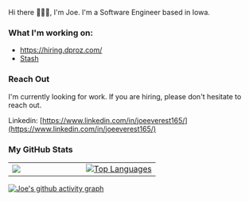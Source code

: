 Hi there 🙋🏾‍♂️, I'm Joe. I'm a Software Engineer based in Iowa.

### What I'm working on:
* https://hiring.dproz.com/
* <a href="https://play.google.com/store/apps/details?id=space.joeeverest.stash">Stash</a>

### Reach Out

I'm currently looking for work. If you are hiring, please don't hesitate to reach out.

Linkedin: [https://www.linkedin.com/in/joeeverest165/](https://www.linkedin.com/in/joeeverest165/)

### My GitHub Stats

<table  border="0" width="100%" cellpadding="0" cellspacing="0">
<tr>
<td width='50%'>
  <a href="http://www.github.com/JoeEverest"><img src="https://git-hub-streak-stats.vercel.app/?user=JoeEverest&stroke=ffffff&background=14213d&ring=fca311&fire=ef4444&currStreakNum=ffffff&currStreakLabel=fca311&sideNums=fca311&sideLabels=ffffff&dates=ffffff&hide_border=true" /></a>
</td>

   <td width='50%'>
<a href="https://github.com/JoeEverest" align="left"><img src="https://github-readme-stats.vercel.app/api/top-langs/?username=JoeEverest&langs_count=10&layout=compact&title_color=fca311&text_color=ffffff&icon_color=3382ed&bg_color=14213d&hide_border=true&locale=en&custom_title=Top%20%Languages" alt="Top Languages" /></a>
  </td>
 </tr>
 
</table>

[![Joe's github activity graph](https://github-readme-activity-graph.vercel.app/graph?username=JoeEverest&bg_color=14213d&color=ffffff&line=fca311&point=e74331&area=true&hide_border=true)](https://github.com/ashutosh00710/github-readme-activity-graph)
